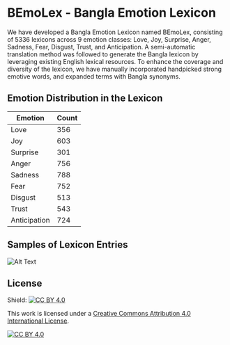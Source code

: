 # BEmoLex - Bangla Emotion Lexicon

We have developed a Bangla Emotion Lexicon named BEmoLex, consisting of 5336 lexicons across 9 emotion classes: Love, Joy, Surprise,
Anger, Sadness, Fear, Disgust, Trust, and Anticipation. A semi-automatic translation method was followed to generate the Bangla
lexicon by leveraging existing English lexical resources. To enhance the coverage and diversity of
the lexicon, we have manually incorporated handpicked strong emotive words, and expanded terms with Bangla synonyms.

## Emotion Distribution in the Lexicon

| Emotion         | Count |
|-----------------|-------|
| Love            | 356   |
| Joy             | 603   |
| Surprise        | 301   |
| Anger           | 756   |
| Sadness         | 788   |
| Fear            | 752   |
| Disgust         | 513   |
| Trust           | 543   |
| Anticipation    | 724   |

## Samples of Lexicon Entries

![Alt Text](../images/lexicon_examples.png)

## License
Shield: [![CC BY 4.0][cc-by-shield]][cc-by]

This work is licensed under a
[Creative Commons Attribution 4.0 International License][cc-by].

[![CC BY 4.0][cc-by-image]][cc-by]

[cc-by]: http://creativecommons.org/licenses/by/4.0/
[cc-by-image]: https://i.creativecommons.org/l/by/4.0/88x31.png
[cc-by-shield]: https://img.shields.io/badge/License-CC%20BY%204.0-lightgrey.svg
